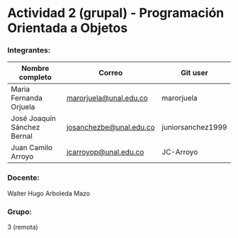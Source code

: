 # Actividad 2 (grupal) - Programación Orientada a Objetos

### Integrantes:
|Nombre completo                       |Correo                  |Git user            |
|--------------------------------------|------------------------|--------------------|
|Maria Fernanda Orjuela                |marorjuela@unal.edu.co  | marorjuela         |
|José Joaquín Sánchez Bernal           |josanchezbe@unal.edu.co | juniorsanchez1999  |
|Juan Camilo Arroyo                    |jcarroyop@unal.edu.co   | JC-Arroyo          |

### Docente:
Walter Hugo Arboleda Mazo

### Grupo:
3 (remota)
